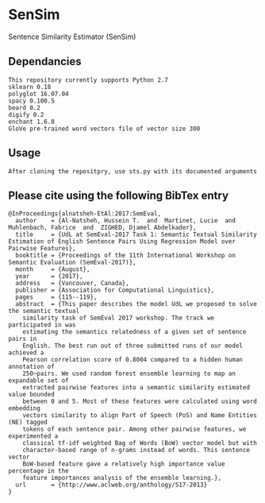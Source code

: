 # SenSim

Sentence Similarity Estimator (SenSim)

Dependancies
------------
	This repository currently supports Python 2.7
	sklearn 0.18
	polyglot 16.07.04
	spacy 0.100.5
	beard 0.2
	digify 0.2
	enchant 1.6.8
	GloVe pre-trained word vectors file of vector size 300

Usage
-----
	After cloning the repositpry, use sts.py with its documented arguments

Please cite using the following BibTex entry
--------------------------------------------

```
@InProceedings{alnatsheh-EtAl:2017:SemEval,
  author    = {Al-Natsheh, Hussein T.  and  Martinet, Lucie  and  Muhlenbach, Fabrice  and  ZIGHED, Djamel Abdelkader},
  title     = {UdL at SemEval-2017 Task 1: Semantic Textual Similarity Estimation of English Sentence Pairs Using Regression Model over Pairwise Features},
  booktitle = {Proceedings of the 11th International Workshop on Semantic Evaluation (SemEval-2017)},
  month     = {August},
  year      = {2017},
  address   = {Vancouver, Canada},
  publisher = {Association for Computational Linguistics},
  pages     = {115--119},
  abstract  = {This paper describes the model UdL we proposed to solve the semantic textual
	similarity task of SemEval 2017 workshop. The track we participated in was
	estimating the semantics relatedness of a given set of sentence pairs in
	English. The best run out of three submitted runs of our model achieved a
	Pearson correlation score of 0.8004 compared to a hidden human annotation of
	250~pairs. We used random forest ensemble learning to map an expandable set of
	extracted pairwise features into a semantic similarity estimated value bounded
	between 0 and 5. Most of these features were calculated using word embedding
	vectors similarity to align Part of Speech (PoS) and Name Entities (NE) tagged
	tokens of each sentence pair. Among other pairwise features, we experimented a
	classical tf-idf weighted Bag of Words (BoW) vector model but with
	character-based range of n-grams instead of words. This sentence vector
	BoW-based feature gave a relatively high importance value percentage in the
	feature importances analysis of the ensemble learning.},
  url       = {http://www.aclweb.org/anthology/S17-2013}
}

```
